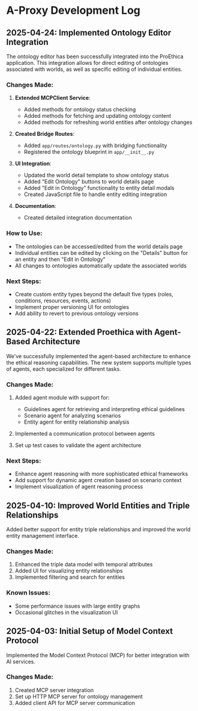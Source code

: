 # A-Proxy Development Log

## 2025-04-24: Implemented Ontology Editor Integration

The ontology editor has been successfully integrated into the ProEthica application. This integration allows for direct editing of ontologies associated with worlds, as well as specific editing of individual entities.

### Changes Made:
1. **Extended MCPClient Service**:
   - Added methods for ontology status checking
   - Added methods for fetching and updating ontology content
   - Added methods for refreshing world entities after ontology changes

2. **Created Bridge Routes**:
   - Added `app/routes/ontology.py` with bridging functionality
   - Registered the ontology blueprint in `app/__init__.py`

3. **UI Integration**:
   - Updated the world detail template to show ontology status
   - Added "Edit Ontology" buttons to world details page
   - Added "Edit in Ontology" functionality to entity detail modals
   - Created JavaScript file to handle entity editing integration

4. **Documentation**:
   - Created detailed integration documentation

### How to Use:
- The ontologies can be accessed/edited from the world details page
- Individual entities can be edited by clicking on the "Details" button for an entity and then "Edit in Ontology"
- All changes to ontologies automatically update the associated worlds

### Next Steps:
- Create custom entity types beyond the default five types (roles, conditions, resources, events, actions)
- Implement proper versioning UI for ontologies
- Add ability to revert to previous ontology versions

## 2025-04-22: Extended Proethica with Agent-Based Architecture

We've successfully implemented the agent-based architecture to enhance the ethical reasoning capabilities. The new system supports multiple types of agents, each specialized for different tasks.

### Changes Made:
1. Added agent module with support for:
   - Guidelines agent for retrieving and interpreting ethical guidelines
   - Scenario agent for analyzing scenarios
   - Entity agent for entity relationship analysis
   
2. Implemented a communication protocol between agents

3. Set up test cases to validate the agent architecture

### Next Steps:
- Enhance agent reasoning with more sophisticated ethical frameworks
- Add support for dynamic agent creation based on scenario context
- Implement visualization of agent reasoning process

## 2025-04-10: Improved World Entities and Triple Relationships

Added better support for entity triple relationships and improved the world entity management interface.

### Changes Made:
1. Enhanced the triple data model with temporal attributes
2. Added UI for visualizing entity relationships
3. Implemented filtering and search for entities

### Known Issues:
- Some performance issues with large entity graphs
- Occasional glitches in the visualization UI

## 2025-04-03: Initial Setup of Model Context Protocol

Implemented the Model Context Protocol (MCP) for better integration with AI services.

### Changes Made:
1. Created MCP server integration
2. Set up HTTP MCP server for ontology management
3. Added client API for MCP server communication
